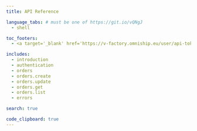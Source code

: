 ```yaml
---
title: API Reference

language_tabs: # must be one of https://git.io/vQNgJ
  - shell 

toc_footers:
  - <a target='_blank' href='https://v-factory.omniship.eu/user/api-tokens'>Sign in for a Developer Key</a>

includes:
  - introduction
  - authentication
  - orders
  - orders.create
  - orders.update
  - orders.get
  - orders.list
  - errors

search: true

code_clipboard: true
---
```


